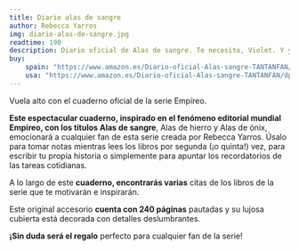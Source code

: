 ```yaml
---
title: Diario alas de sangre
author: Rebecca Yarros
img: diario-alas-de-sangre.jpg
readtime: 190
description: Diario oficial de Alas de sangre. Te necesito, Violet. Y yo no necesito a nadie (TANTANFAN)
buy:
    spain: "https://www.amazon.es/Diario-oficial-Alas-sangre-TANTANFAN/dp/8419434000/ref=pd_sbs_d_sccl_3_3/259-4594808-6781763?pd_rd_w=8iEqE&content-id=amzn1.sym.37552ab3-1f5a-4099-aa7d-a6732dbabef8&pf_rd_p=37552ab3-1f5a-4099-aa7d-a6732dbabef8&pf_rd_r=VKY6KM0KQ0MEDTPCWS6F&pd_rd_wg=l8XpE&pd_rd_r=49a10335-268a-4cc7-b981-3f658d7809af&pd_rd_i=8419434000&psc=1"
    usa: "https://www.amazon.es/Diario-oficial-Alas-sangre-TANTANFAN/dp/8419434000/ref=pd_sbs_d_sccl_3_3/259-4594808-6781763?pd_rd_w=8iEqE&content-id=amzn1.sym.37552ab3-1f5a-4099-aa7d-a6732dbabef8&pf_rd_p=37552ab3-1f5a-4099-aa7d-a6732dbabef8&pf_rd_r=VKY6KM0KQ0MEDTPCWS6F&pd_rd_wg=l8XpE&pd_rd_r=49a10335-268a-4cc7-b981-3f658d7809af&pd_rd_i=8419434000&psc=1"
---
```


Vuela alto con el cuaderno oficial de la serie Empíreo.

**Este espectacular cuaderno, inspirado en el fenómeno editorial mundial Empíreo, con los títulos Alas de sangre**, Alas de hierro y Alas de ónix, emocionará a cualquier fan de esta serie creada por Rebecca Yarros. Úsalo para tomar notas mientras lees los libros por segunda (¡o quinta!) vez, para escribir tu propia historia o simplemente para apuntar los recordatorios de las tareas cotidianas.

A lo largo de este **cuaderno, encontrarás varias** citas de los libros de la serie que te motivarán e inspirarán.

Este original accesorio **cuenta con 240 páginas** pautadas y su lujosa cubierta está decorada con detalles deslumbrantes.

**¡Sin duda será el regalo** perfecto para cualquier fan de la serie!